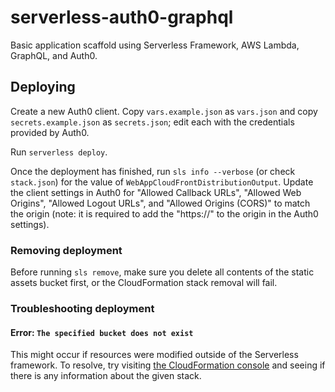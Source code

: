 # serverless-auth0-graphql
Basic application scaffold using Serverless Framework, AWS Lambda, GraphQL, and Auth0.

## Deploying
Create a new Auth0 client. Copy `vars.example.json` as `vars.json` and copy `secrets.example.json` as `secrets.json`; edit each with the credentials provided by Auth0.

Run `serverless deploy`.

Once the deployment has finished, run `sls info --verbose` (or check `stack.json`) for the value of `WebAppCloudFrontDistributionOutput`. Update the client settings in Auth0 for "Allowed Callback URLs", "Allowed Web Origins", "Allowed Logout URLs", and "Allowed Origins (CORS)" to match the origin (note: it is required to add the "https://" to the origin in the Auth0 settings).

### Removing deployment

Before running `sls remove`, make sure you delete all contents of the static assets bucket first, or the CloudFormation stack removal will fail.

### Troubleshooting deployment

#### Error: `The specified bucket does not exist`

This might occur if resources were modified outside of the Serverless framework. To resolve, try visiting [the CloudFormation console](https://console.aws.amazon.com/cloudformation/home?region=us-east-1#/stacks?filter=active) and seeing if there is any information about the given stack.